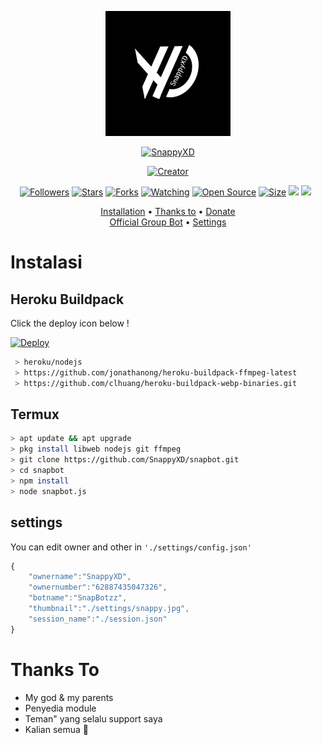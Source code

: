 <p align="center">
<img src="https://github.com/SnappyXD/snapbot/blob/v1/settings/snappy.jpg" alt="SnapBotzz.V.0.01 BOT" width="200"/>

<p align="center">
    <a href="https://SnappyXD.github.io">
        <img
            src="https://readme-typing-svg.herokuapp.com?size=15&width=280&lines=Thanks+for+using+SnapBotzz.V.0.01"
            alt="SnappyXD"
        />
    </a>
</p>

</p>
<p align="center">
<a href="https://SnappyXD.github.io"><img title="Creator" src="https://img.shields.io/badge/Creator-SnappyXD-red.svg?style=for-the-badge&logo=github"></a>
</p>
<p align="center">
<a href="https://github.com/SnappyXD/followers"><img title="Followers" src="https://img.shields.io/github/followers/SnappyXD?color=red&style=flat-square"></a>
<a href="https://github.com/SnappyXD/snapbot/stargazers/"><img title="Stars" src="https://img.shields.io/github/stars/SnappyXD/SnapBotzz.V.0.01?color=blue&style=flat-square"></a>
<a href="https://github.com/SnappyXD/snapbot/network/members"><img title="Forks" src="https://img.shields.io/github/forks/SnappyXD/SnapBotzz.V.0.01?color=red&style=flat-square"></a>
<a href="https://github.com/SnappyXD/snapbot/watchers"><img title="Watching" src="https://img.shields.io/github/watchers/SnappyXD/SnapBotzz.V.0.01?label=Watchers&color=blue&style=flat-square"></a>
<a href="https://github.com/SnappyXD/snapbot"><img title="Open Source" src="https://badges.frapsoft.com/os/v2/open-source.svg?v=103"></a>
<a href="https://github.com/SnappyXD/snapbot/"><img title="Size" src="https://img.shields.io/github/repo-size/SnappyXD/SnapBotzz.V.0.01?style=flat-square&color=green"></a>
<a href="https://hits.seeyoufarm.com"><img src="https://hits.seeyoufarm.com/api/count/incr/badge.svg?url=https%3A%2F%2Fgithub.com%2FSnappyXD%2FSnapBotzz.V.0.01&count_bg=%2379C83D&title_bg=%23555555&icon=probot.svg&icon_color=%2300FF6D&title=hits&edge_flat=false"/></a>
<a href="https://github.com/SnappyXD/snapbot/graphs/commit-activity"><img height="20" src="https://img.shields.io/badge/Maintained%3F-yes-green.svg"></a>&nbsp;&nbsp;
</p>

<p align="center">
  <a href="https://github.com/SnappyXD/snapbot#instalasi">Installation</a> •
  <a href="https://github.com/SnappyXD/snapbot#thanks-to">Thanks to</a> •
  <a href="https://github.com/SnappyXD/snapbot#donate">Donate</a></br>
  <a href="https://github.com/SnappyXD/snapbot#Official-Group"> Official Group Bot</a> •
  <a href="https://github.com/SnappyXD/snapbot#settings">Settings</a>

</p>
</div>


# Instalasi
## Heroku Buildpack

Click the deploy icon below !

[![Deploy](https://www.herokucdn.com/deploy/button.svg)](https://heroku.com/deploy?template=https://github.com/SnappyXD/snapbot)

```bash
 > heroku/nodejs
 > https://github.com/jonathanong/heroku-buildpack-ffmpeg-latest
 > https://github.com/clhuang/heroku-buildpack-webp-binaries.git
```

## Termux
```bash
> apt update && apt upgrade
> pkg install libweb nodejs git ffmpeg
> git clone https://github.com/SnappyXD/snapbot.git
> cd snapbot
> npm install
> node snapbot.js
```

## settings
You can edit owner and other in `'./settings/config.json'`

```ts
{
	"ownername":"SnappyXD",
	"ownernumber":"62887435047326",
	"botname":"SnapBotzz",
	"thumbnail":"./settings/snappy.jpg",
	"session_name":"./session.json"
}
```
 
# Thanks To
- My god & my parents
- Penyedia module
- Teman" yang selalu support saya
- Kalian semua 🛐
